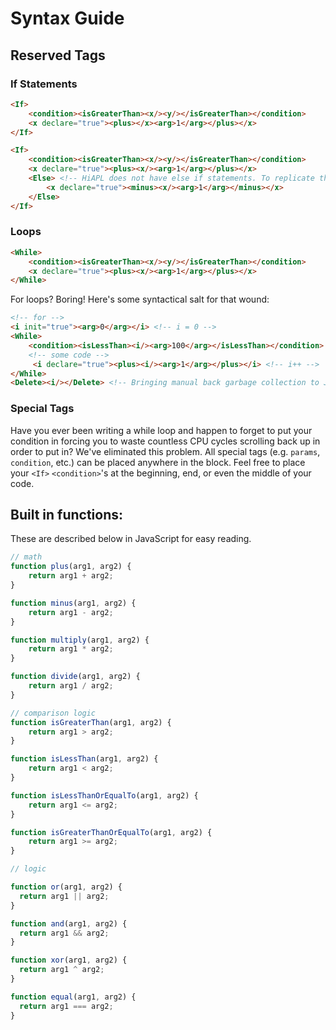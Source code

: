 # Syntax Guide 

## Reserved Tags

### If Statements

```html
<If>
    <condition><isGreaterThan><x/><y/></isGreaterThan></condition>
    <x declare="true"><plus></x><arg>1</arg></plus></x>
</If>
```

```html
<If>
    <condition><isGreaterThan><x/><y/></isGreaterThan></condition>
    <x declare="true"><plus><x/><arg>1</arg></plus></x>
    <Else> <!-- HiAPL does not have else if statements. To replicate this redundant behavior simply nest an <If> block in an <Else> block -->
        <x declare="true"><minus><x/><arg>1</arg></minus></x>
    </Else>
</If>
```

### Loops

```html
<While>
    <condition><isGreaterThan><x/><y/></isGreaterThan></condition>
    <x declare="true"><plus><x/><arg>1</arg></plus></x>
</While>
```
For loops? Boring! Here's some syntactical salt for that wound:

```html
<!-- for -->
<i init="true"><arg>0</arg></i> <!-- i = 0 -->
<While>
    <condition><isLessThan><i/><arg>100</arg></isLessThan></condition> <!-- i < 100 -->
    <!-- some code -->
     <i declare="true"><plus><i/><arg>1</arg></plus></i> <!-- i++ -->
</While>
<Delete><i/></Delete> <!-- Bringing manual back garbage collection to JavaScript since 2020 -->
```

### Special Tags

Have you ever been writing a while loop and happen to forget to put your condition in forcing you to waste countless CPU cycles scrolling back up in order to put in? We've eliminated this problem. All special tags (e.g. `params`, `condition`, etc.) can be placed anywhere in the block. Feel free to place your `<If>` `<condition>`'s at the beginning, end, or even the middle of your code. 


## Built in functions:

These are described below in JavaScript for easy reading.

```js
// math
function plus(arg1, arg2) {
    return arg1 + arg2;
}

function minus(arg1, arg2) {
    return arg1 - arg2;
}

function multiply(arg1, arg2) {
    return arg1 * arg2;
}

function divide(arg1, arg2) {
    return arg1 / arg2;
}

// comparison logic
function isGreaterThan(arg1, arg2) {
    return arg1 > arg2;
}

function isLessThan(arg1, arg2) {
    return arg1 < arg2;
}

function isLessThanOrEqualTo(arg1, arg2) {
    return arg1 <= arg2;
}

function isGreaterThanOrEqualTo(arg1, arg2) {
    return arg1 >= arg2;
}

// logic

function or(arg1, arg2) {
  return arg1 || arg2;
}

function and(arg1, arg2) {
  return arg1 && arg2;
}

function xor(arg1, arg2) {
  return arg1 ^ arg2;
}

function equal(arg1, arg2) {
  return arg1 === arg2;
}
```
